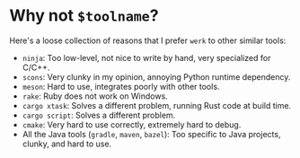 # Why not `$toolname`?

Here's a loose collection of reasons that I prefer `werk` to other similar
tools:

- `ninja`: Too low-level, not nice to write by hand, very specialized for C/C++.
- `scons`: Very clunky in my opinion, annoying Python runtime dependency.
- `meson`: Hard to use, integrates poorly with other tools.
- `rake`: Ruby does not work on Windows.
- `cargo xtask`: Solves a different problem, running Rust code at build time.
- `cargo script`: Solves a different problem.
- `cmake`: Very hard to use correctly, extremely hard to debug.
- All the Java tools (`gradle`, `maven`, `bazel`): Too specific to Java
  projects, clunky, and hard to use.
